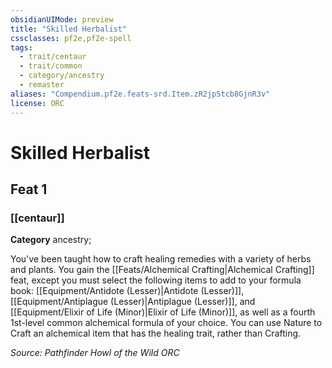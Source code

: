 ```yaml
---
obsidianUIMode: preview
title: "Skilled Herbalist"
cssclasses: pf2e,pf2e-spell
tags:
  - trait/centaur
  - trait/common
  - category/ancestry
  - remaster
aliases: "Compendium.pf2e.feats-srd.Item.zR2jp5tcb8GjnR3v"
license: ORC
---
```

# Skilled Herbalist
## Feat 1
### [[centaur]]

**Category** ancestry; 




You've been taught how to craft healing remedies with a variety of herbs and plants. You gain the [[Feats/Alchemical Crafting|Alchemical Crafting]] feat, except you must select the following items to add to your formula book: [[Equipment/Antidote (Lesser)|Antidote (Lesser)]], [[Equipment/Antiplague (Lesser)|Antiplague (Lesser)]], and [[Equipment/Elixir of Life (Minor)|Elixir of Life (Minor)]], as well as a fourth 1st-level common alchemical formula of your choice. You can use Nature to Craft an alchemical item that has the healing trait, rather than Crafting.

*Source: Pathfinder Howl of the Wild*
*ORC*